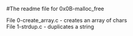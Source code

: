 #The readme file for 0x0B-malloc_free  

File 0-create_array.c - creates an array of chars  
File 1-strdup.c - duplicates a string
